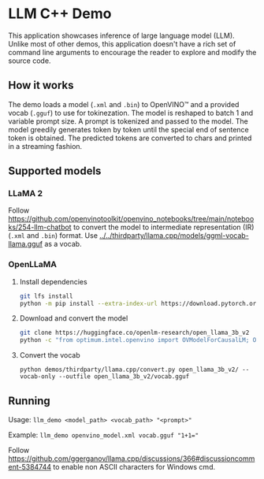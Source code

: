 # LLM C++ Demo

This application showcases inference of large language model (LLM). Unlike most of other demos, this application doesn't have a rich set of command line arguments to encourage the reader to explore and modify the source code.

## How it works

The demo loads a model (`.xml` and `.bin`) to OpenVINO™ and a provided vocab (`.gguf`) to use for tokinezation. The model is reshaped to batch 1 and variable prompt size. A prompt is tokenized and passed to the model. The model greedily generates token by token until the special end of sentence token is obtained. The predicted tokens are converted to chars and printed in a streaming fashion.

## Supported models

### LLaMA 2

Follow https://github.com/openvinotoolkit/openvino_notebooks/tree/main/notebooks/254-llm-chatbot to convert the model to intermediate representation (IR) (`.xml` and `.bin`) format. Use [../../thirdparty/llama.cpp/models/ggml-vocab-llama.gguf](../../thirdparty/llama.cpp/models/ggml-vocab-llama.gguf) as a vocab.

### OpenLLaMA

1. Install dependencies

   ```sh
   git lfs install
   python -m pip install --extra-index-url https://download.pytorch.org/whl/cpu onnx git+https://github.com/huggingface/optimum-intel.git
   ```

2. Download and convert the model

   ```sh
   git clone https://huggingface.co/openlm-research/open_llama_3b_v2
   python -c "from optimum.intel.openvino import OVModelForCausalLM; OVModelForCausalLM.from_pretrained('open_llama_3b_v2', export=True).save_pretrained('open_llama_3b_v2')"
   ```

3. Convert the vocab

   `python demos/thirdparty/llama.cpp/convert.py open_llama_3b_v2/ --vocab-only --outfile open_llama_3b_v2/vocab.gguf`

## Running

Usage: `llm_demo <model_path> <vocab_path> "<prompt>"`

Example: `llm_demo openvino_model.xml vocab.gguf "1+1="`

Follow https://github.com/ggerganov/llama.cpp/discussions/366#discussioncomment-5384744 to enable non ASCII characters for Windows cmd.
